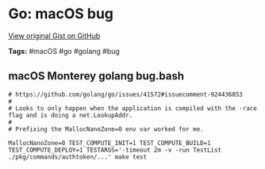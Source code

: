 # Go: macOS bug 

[View original Gist on GitHub](https://gist.github.com/Integralist/eb2b71ea654c1e79ff73b404aff18325)

**Tags:** #macOS #go #golang #bug

## macOS Monterey golang bug.bash

```shell
# https://github.com/golang/go/issues/41572#issuecomment-924436853
#
# Looks to only happen when the application is compiled with the -race flag and is doing a net.LookupAddr.
#
# Prefixing the MallocNanoZone=0 env var worked for me.

MallocNanoZone=0 TEST_COMPUTE_INIT=1 TEST_COMPUTE_BUILD=1 TEST_COMPUTE_DEPLOY=1 TESTARGS='-timeout 2m -v -run TestList ./pkg/commands/authtoken/...' make test
```

